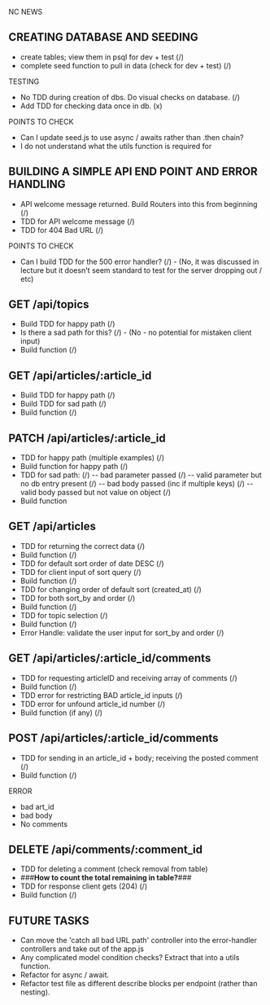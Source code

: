 NC NEWS

## CREATING DATABASE AND SEEDING ##
- create tables; view them in psql for dev + test (/)
- complete seed function to pull in data (check for dev + test) (/)

TESTING
- No TDD during creation of dbs. Do visual checks on database. (/)
- Add TDD for checking data once in db. (x)

POINTS TO CHECK
- Can I update seed.js to use async / awaits rather than .then chain?
- I do not understand what the utils function is required for


## BUILDING A SIMPLE API END POINT AND ERROR HANDLING ##
- API welcome message returned. Build Routers into this from beginning (/)
- TDD for API welcome message (/)
- TDD for 404 Bad URL (/)

POINTS TO CHECK
- Can I build TDD for the 500 error handler? (/) - (No, it was discussed in lecture but it doesn't seem standard to test for the server dropping out / etc)

## GET /api/topics ##
- Build TDD for happy path (/)
- Is there a sad path for this? (/) - (No - no potential for mistaken client input)
- Build function (/)

## GET /api/articles/:article_id ##
- Build TDD for happy path (/)
- Build TDD for sad path (/)
- Build function (/)

## PATCH /api/articles/:article_id ##
- TDD for happy path (multiple examples) (/)
- Build function for happy path (/)
- TDD for sad path: (/)
-- bad parameter passed (/)
-- valid parameter but no db entry present (/)
-- bad body passed (inc if multiple keys) (/)
-- valid body passed but not value on object (/)
- Build function

## GET /api/articles ##
- TDD for returning the correct data (/)
- Build function (/)
- TDD for default sort order of date DESC (/)
- TDD for client input of sort query (/)
- Build function (/)
- TDD for changing order of default sort (created_at) (/)
- TDD for both sort_by and order (/)
- Build function (/)
- TDD for topic selection (/)
- Build function (/)
- Error Handle: validate the user input for sort_by and order (/)

## GET /api/articles/:article_id/comments ##
- TDD for requesting articleID and receiving array of comments  (/)
- Build function (/)
- TDD error for restricting BAD article_id inputs (/)
- TDD error for unfound article_id number (/)
- Build function (if any) (/)

## POST /api/articles/:article_id/comments ##
- TDD for sending in an article_id + body; receiving the posted comment (/)
- Build function (/)

ERROR
- bad art_id
- bad body
- No comments

## DELETE /api/comments/:comment_id ##
- TDD for deleting a comment (check removal from table)
- ###__How to count the total remaining in table?__###
- TDD for response client gets (204) (/)
- Build function (/)



## FUTURE TASKS ##
- Can move the 'catch all bad URL path' controller into the error-handler controllers and take out of the app.js
- Any complicated model condition checks? Extract that into a utils function.
- Refactor for async / await.
- Refactor test file as different describe blocks per endpoint (rather than nesting).
